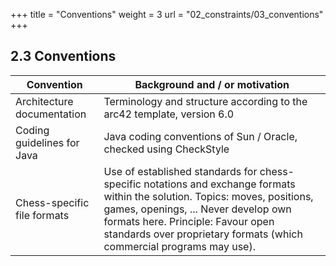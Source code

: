 +++
title = "Conventions"
weight = 3
url = "02_constraints/03_conventions"
+++

## 2.3 Conventions

|  Convention | Background and / or motivation |
|-------------------------------|--------------------------------|
| Architecture documentation  | Terminology and structure according to the arc42 template, version 6.0                       |
| Coding guidelines for Java | Java coding conventions of Sun / Oracle, checked using CheckStyle |
| Chess-specific file formats | Use of established standards for chess-specific notations and exchange formats within the solution. Topics: moves, positions, games, openings, ... Never develop own formats here. Principle: Favour open standards over proprietary formats (which commercial programs may use). |
